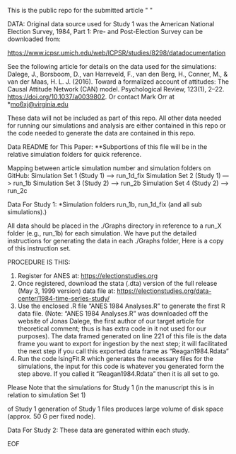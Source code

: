 This is the public repo for the submitted article " " 

DATA:  Original data source used for Study 1 was the American National Election Survey, 1984, Part 1: Pre- and Post-Election Survey   can be downloaded from:  

https://www.icpsr.umich.edu/web/ICPSR/studies/8298/datadocumentation

See the following article for details on the data used for the simulations:  Dalege, J., Borsboom, D., van Harreveld, F., van den Berg, H., Conner, M., & van der Maas, H. L. J. (2016). Toward a formalized account of attitudes: The Causal Attitude Network (CAN) model. Psychological Review, 123(1), 2–22. https://doi.org/10.1037/a0039802. Or contact Mark Orr at *mo6xj@virginia.edu



These data will not be included as part of this repo.  All other data needed for running our simulations and analysis are either contained in this repo or the code needed to generate the data are contained in this repo. 

Data README for This Paper:
**Subportions of this file will be in the relative simulation folders for quick reference.

Mapping between article simulation number and simulation folders on GitHub:
Simulation Set 1 (Study 1) —> run_1d_fix
Simulation Set 2 (Study 1) —> run_1b
Simulation Set 3 (Study 2) —> run_2b
Simulation Set 4 (Study 2) —> run_2c

Data For  Study 1:
*Simulation folders run_1b, run_1d_fix (and all sub simulations).)

All data should be placed in the ./Graphs directory in reference to a run_X folder (e.g., run_1b) for each simulation.   We have put the detailed instructions for generating the data in each ./Graphs folder,  Here is a copy of this instruction set.

PROCEDURE IS THIS:
1. Register for ANES at: https://electionstudies.org
2. Once registered, download the stata (.dta) version of the full release (May 3, 1999 version) data file at:  https://electionstudies.org/data-center/1984-time-series-study/ 
3. Use the enclosed .R file “ANES 1984 Analyses.R” to generate the first R data file. (Note: “ANES 1984 Analyses.R” was downloaded off the website of Jonas Dalege, the first author of our target article for theoretical comment; thus is has extra code in it not used for our purposes).  The data framed generated on line 221 of this file is the data frame you want to export for ingestion by the next step; it will facilitated the next step if you call this exported data frame as “Reagan1984.Rdata”
4. Run the code IsingFit.R which generates the necessary files for the simulations, the input for this code is whatever you generated form the step above.  If you called it “Reagan1984.Rdata” then it is all set to go.

Please Note that the simulations for Study 1 (in the manuscript this is in relation to simulation Set 1)

of Study 1 generation of Study 1 files produces large volume of disk space (approx. 50 G per fixed node).

Data For Study 2:
These data are generated within each study.  

EOF

